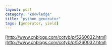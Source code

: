 ```yaml
---
layout: post
category: "knowledge"
title: "python generator"
tags: [generator, yield]
---
```


[http://www.cnblogs.com/cotyb/p/5260032.html](http://www.cnblogs.com/cotyb/p/5260032.html)

